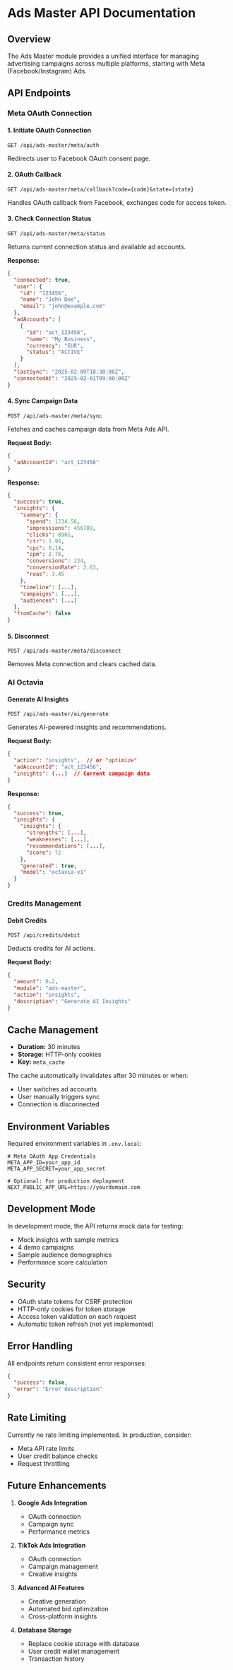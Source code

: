 # Ads Master API Documentation

## Overview
The Ads Master module provides a unified interface for managing advertising campaigns across multiple platforms, starting with Meta (Facebook/Instagram) Ads.

## API Endpoints

### Meta OAuth Connection

#### 1. Initiate OAuth Connection
```
GET /api/ads-master/meta/auth
```
Redirects user to Facebook OAuth consent page.

#### 2. OAuth Callback
```
GET /api/ads-master/meta/callback?code={code}&state={state}
```
Handles OAuth callback from Facebook, exchanges code for access token.

#### 3. Check Connection Status
```
GET /api/ads-master/meta/status
```
Returns current connection status and available ad accounts.

**Response:**
```json
{
  "connected": true,
  "user": {
    "id": "123456",
    "name": "John Doe",
    "email": "john@example.com"
  },
  "adAccounts": [
    {
      "id": "act_123456",
      "name": "My Business",
      "currency": "EUR",
      "status": "ACTIVE"
    }
  ],
  "lastSync": "2025-02-09T10:30:00Z",
  "connectedAt": "2025-02-01T09:00:00Z"
}
```

#### 4. Sync Campaign Data
```
POST /api/ads-master/meta/sync
```
Fetches and caches campaign data from Meta Ads API.

**Request Body:**
```json
{
  "adAccountId": "act_123456"
}
```

**Response:**
```json
{
  "success": true,
  "insights": {
    "summary": {
      "spend": 1234.56,
      "impressions": 456789,
      "clicks": 8901,
      "ctr": 1.95,
      "cpc": 0.14,
      "cpm": 2.70,
      "conversions": 234,
      "conversionRate": 2.63,
      "roas": 3.45
    },
    "timeline": [...],
    "campaigns": [...],
    "audiences": [...]
  },
  "fromCache": false
}
```

#### 5. Disconnect
```
POST /api/ads-master/meta/disconnect
```
Removes Meta connection and clears cached data.

### AI Octavia

#### Generate AI Insights
```
POST /api/ads-master/ai/generate
```
Generates AI-powered insights and recommendations.

**Request Body:**
```json
{
  "action": "insights",  // or "optimize"
  "adAccountId": "act_123456",
  "insights": {...}  // Current campaign data
}
```

**Response:**
```json
{
  "success": true,
  "insights": {
    "insights": {
      "strengths": [...],
      "weaknesses": [...],
      "recommendations": [...],
      "score": 72
    },
    "generated": true,
    "model": "octavia-v1"
  }
}
```

### Credits Management

#### Debit Credits
```
POST /api/credits/debit
```
Deducts credits for AI actions.

**Request Body:**
```json
{
  "amount": 0.2,
  "module": "ads-master",
  "action": "insights",
  "description": "Generate AI Insights"
}
```

## Cache Management

- **Duration:** 30 minutes
- **Storage:** HTTP-only cookies
- **Key:** `meta_cache`

The cache automatically invalidates after 30 minutes or when:
- User switches ad accounts
- User manually triggers sync
- Connection is disconnected

## Environment Variables

Required environment variables in `.env.local`:

```env
# Meta OAuth App Credentials
META_APP_ID=your_app_id
META_APP_SECRET=your_app_secret

# Optional: For production deployment
NEXT_PUBLIC_APP_URL=https://yourdomain.com
```

## Development Mode

In development mode, the API returns mock data for testing:
- Mock insights with sample metrics
- 4 demo campaigns
- Sample audience demographics
- Performance score calculation

## Security

- OAuth state tokens for CSRF protection
- HTTP-only cookies for token storage
- Access token validation on each request
- Automatic token refresh (not yet implemented)

## Error Handling

All endpoints return consistent error responses:

```json
{
  "success": false,
  "error": "Error description"
}
```

## Rate Limiting

Currently no rate limiting implemented. In production, consider:
- Meta API rate limits
- User credit balance checks
- Request throttling

## Future Enhancements

1. **Google Ads Integration**
   - OAuth connection
   - Campaign sync
   - Performance metrics

2. **TikTok Ads Integration**
   - OAuth connection
   - Campaign management
   - Creative insights

3. **Advanced AI Features**
   - Creative generation
   - Automated bid optimization
   - Cross-platform insights

4. **Database Storage**
   - Replace cookie storage with database
   - User credit wallet management
   - Transaction history